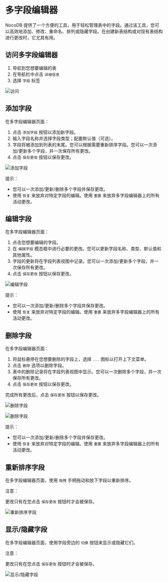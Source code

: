 # 多字段编辑器

NocoDB 提供了一个方便的工具，用于轻松管理表中的字段。通过该工具，您可以高效地添加、修改、重命名、排列或隐藏字段。在创建新表结构或对现有表结构进行更改时，它尤其有用。

## 访问多字段编辑器

1. 导航到您想要编辑的表
2. 在导航栏中点击 `详细信息`
3. 选择 `字段` 标签

![访问](https://docs.nocodb.com/assets/images/editor-1-ddd6d6729461087c92975c45ce91d6f5.png)

## 添加字段

在多字段编辑器页面：

1. 点击 `添加字段` 按钮以添加新字段。
2. 输入字段名称并选择字段类型；配置默认值（可选）。
3. 字段将被添加到列表的末尾。您可以根据需要重新排序字段。您可以一次添加/更新多个字段，并一次保存所有更改。
4. 点击 `保存更改` 按钮以保存更改。

![添加字段](https://docs.nocodb.com/assets/images/editor-2-0667da2fd4b01aff63dd46bd6de88c45.png)

提示：

- 您可以一次添加/更新/删除多个字段并保存更改。
- 使用 `恢复` 来放弃对特定字段的编辑。使用 `重置` 来放弃多字段编辑器上的所有活动更改。

## 编辑字段

在多字段编辑器页面：

1. 点击您想要编辑的字段。
2. 在 `编辑字段` 模态框中进行必要的更改。您可以更新字段名称、类型、默认值和其他属性。
3. 字段的更新将在字段列表视图中记录。您可以一次添加/更新多个字段，并一次保存所有更改。
4. 点击 `保存更改` 按钮以保存更改。

![编辑字段](https://docs.nocodb.com/assets/images/editor-3-ad3441d6a5768c22f4492f08b27f1e1c.png)

提示：

- 您可以一次添加/更新/删除多个字段并保存更改。
- 使用 `恢复` 来放弃对特定字段的编辑。使用 `重置` 来放弃多字段编辑器上的所有活动更改。

## 删除字段

在多字段编辑器页面：

1. 将鼠标悬停在您想要删除的字段上，选择 `...` 图标以打开上下文菜单。
2. 点击 `删除` 选项以删除字段。
3. 表中的删除记录将在字段列表视图中显示。您可以一次删除多个字段，并一次保存所有更改。
4. 点击 `保存更改` 按钮以保存更改。

完成所有更改后，点击 `保存更改` 按钮以保存更改。

![删除字段](https://docs.nocodb.com/assets/images/editor-4-fe455a4c037d3a57453c392882011d3f.png)

![删除字段](https://docs.nocodb.com/assets/images/editor-5-c94a775143e65de178bf5433a3d065e0.png)

提示：

- 您可以一次添加/更新/删除多个字段并保存更改。
- 使用 `恢复` 来放弃对特定字段的编辑。使用 `重置` 来放弃多字段编辑器上的所有活动更改。

## 重新排序字段

在多字段编辑器页面，使用 `拖拽` 手柄拖动和放下字段以重新排序。

注意：

更改只有在您点击 `保存更改` 按钮时才会被保存。

![重新排序字段](https://docs.nocodb.com/assets/images/editor-7-70e0e1228c366d69cbe4b261fa7e0368.png)

## 显示/隐藏字段

在多字段编辑器页面，使用字段旁边的 `切换` 按钮来显示或隐藏它们。

注意：

更改只有在您点击 `保存更改` 按钮时才会被保存。

![显示/隐藏字段](https://docs.nocodb.com/assets/images/editor-6-b620074db2f4712246b9cc176b31fbf4.png)